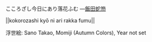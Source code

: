 こころざし今日にあり落花ふむ
—[飯田蛇笏](https://ja.wikipedia.org/wiki/飯田蛇笏)

||kokorozashi kyō ni ari rakka fumu||

浮世絵: Sano Takao, Momiji (Autumn Colors), Year not set